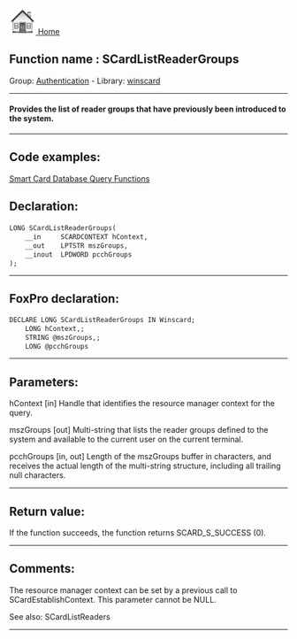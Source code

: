 [<img src="../../images/home.png"> Home ](https://github.com/VFPX/Win32API)  

## Function name : SCardListReaderGroups
Group: [Authentication](../../functions_group.md#Authentication)  -  Library: [winscard](../../libraries.md#winscard)  
***  


#### Provides the list of reader groups that have previously been introduced to the system.

***  


## Code examples:
[Smart Card Database Query Functions](../../samples/sample_539.md)  

## Declaration:
```foxpro  
LONG SCardListReaderGroups(
	__in     SCARDCONTEXT hContext,
	__out    LPTSTR mszGroups,
	__inout  LPDWORD pcchGroups
);  
```  
***  


## FoxPro declaration:
```foxpro  
DECLARE LONG SCardListReaderGroups IN Winscard;
	LONG hContext,;
	STRING @mszGroups,;
	LONG @pcchGroups  
```  
***  


## Parameters:
hContext [in] 
Handle that identifies the resource manager context for the query.

mszGroups [out] 
Multi-string that lists the reader groups defined to the system and available to the current user on the current terminal. 

pcchGroups [in, out] 
Length of the mszGroups buffer in characters, and receives the actual length of the multi-string structure, including all trailing null characters.
  
***  


## Return value:
If the function succeeds, the function returns SCARD_S_SUCCESS (0).  
***  


## Comments:
The resource manager context can be set by a previous call to SCardEstablishContext. This parameter cannot be NULL.  
  
See also: SCardListReaders   
  
***  


